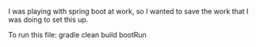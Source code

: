 I was playing with spring boot at work, so I wanted to save the work that I was doing to set this up.

To run this file: 
gradle clean build bootRun